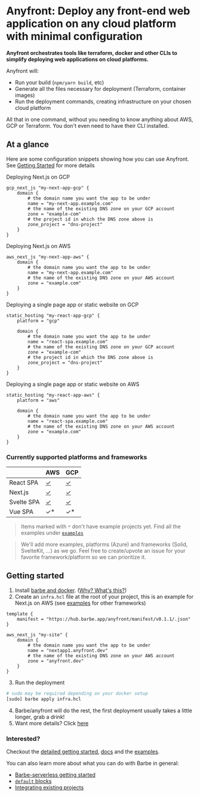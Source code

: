 # Anyfront: Deploy any front-end web application on any cloud platform with minimal configuration

**Anyfront orchestrates tools like terraform, docker and other CLIs to simplify deploying web applications on cloud platforms.**

Anyfront will:
- Run your build (`npm/yarn build`, etc)
- Generate all the files necessary for deployment (Terraform, container images)
- Run the deployment commands, creating infrastructure on your chosen cloud platform

All that in one command, without you needing to know anything about AWS, GCP or Terraform. You don't even need to have their CLI installed.

## At a glance

Here are some configuration snippets showing how you can use Anyfront. See [Getting Started](docs/getting-started.md) for more details

Deploying Next.js on GCP
```hcl
gcp_next_js "my-next-app-gcp" {
    domain {
        # the domain name you want the app to be under
        name = "my-next-app.example.com"
        # the name of the existing DNS zone on your GCP account
        zone = "example-com"
        # the project id in which the DNS zone above is
        zone_project = "dns-project"
    }
}
```

Deploying Next.js on AWS
```hcl
aws_next_js "my-next-app-aws" {
    domain {
        # the domain name you want the app to be under
        name = "my-next-app.example.com"
        # the name of the existing DNS zone on your AWS account
        zone = "example.com"
    }
}
```

Deploying a single page app or static website on GCP
```hcl
static_hosting "my-react-app-gcp" {
    platform = "gcp"

    domain {
        # the domain name you want the app to be under
        name = "react-spa.example.com"
        # the name of the existing DNS zone on your GCP account
        zone = "example-com"
        # the project id in which the DNS zone above is
        zone_project = "dns-project"
    }
}
```

Deploying a single page app or static website on AWS
```hcl
static_hosting "my-react-app-aws" {
    platform = "aws"

    domain {
        # the domain name you want the app to be under
        name = "react-spa.example.com"
        # the name of the existing DNS zone on your AWS account
        zone = "example.com"
    }
}
```

### Currently supported platforms and frameworks

|            | AWS | GCP |
|------------|-----|-----|
| React SPA  | [✓](examples/react_spa_aws/)   | [✓](examples/react_spa_gcp/)   |
| Next.js    | [✓](examples/nextjs_aws/)   | [✓](examples/nextjs_gcp/)   |
| Svelte SPA | [✓](examples/svelte_spa_aws/)   | [✓](examples/svelte_spa_gcp/)   |
| Vue SPA    | ✓*  | ✓*  |

> Items marked with `*` don't have example projects yet. Find all the examples under [`examples`](examples/)

> We'll add more examples, platforms (Azure) and frameworks (Solid, SvelteKit, ...) as we go. Feel free to create/upvote an issue for your favorite framework/platform so we can prioritize it. 

## Getting started

1. Install [barbe and docker](https://github.com/Plenituz/barbe/blob/main/docs/installation.md). ([Why? What's this?](docs/getting-started.md))
2. Create an `infra.hcl` file at the root of your project, this is an example for Next.js on AWS (see [examples](examples/) for other frameworks)
```hcl
template {
    manifest = "https://hub.barbe.app/anyfront/manifest/v0.1.1/.json"
}

aws_next_js "my-site" {
    domain {
        # the domain name you want the app to be under
        name = "nextapp1.anyfront.dev"
        # the name of the existing DNS zone on your AWS account
        zone = "anyfront.dev"
    }
}
```
3. Run the deployment
```bash
# sudo may be required depending on your docker setup
[sudo] barbe apply infra.hcl
```
4. Barbe/anyfront will do the rest, the first deployment usually takes a little longer, grab a drink!
5. Want more details? Click [here](docs/getting-started.md)


### Interested?

Checkout the [detailed getting started](docs/getting-started.md), [docs](docs/README.md) and the [examples](examples/).

You can also learn more about what you can do with Barbe in general:
 - [Barbe-serverless getting started](https://github.com/Plenituz/barbe-serverless/blob/main/docs/getting-started.md)
 - [`default` blocks](https://github.com/Plenituz/barbe-serverless/blob/main/docs/default-blocks.md)
 - [Integrating existing projects](https://github.com/Plenituz/barbe-serverless/blob/main/docs/integrating-existing-projects.md)